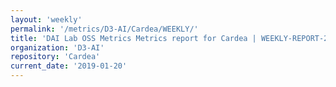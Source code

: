 ```yaml
---
layout: 'weekly'
permalink: '/metrics/D3-AI/Cardea/WEEKLY/'
title: 'DAI Lab OSS Metrics Metrics report for Cardea | WEEKLY-REPORT-2019-01-20'
organization: 'D3-AI'
repository: 'Cardea'
current_date: '2019-01-20'
---
```

